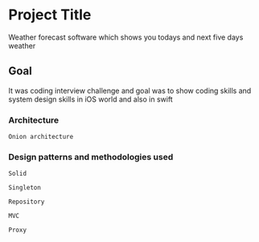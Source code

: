 # Project Title

Weather forecast software which shows you todays and next five days weather

## Goal

It was coding interview challenge and goal was to show coding skills and system design skills in iOS world and also in swift
### Architecture
```
Onion architecture
```

### Design patterns and methodologies used

```
Solid
```

```
Singleton
```

```
Repository
```

```
MVC
```

```
Proxy
```
